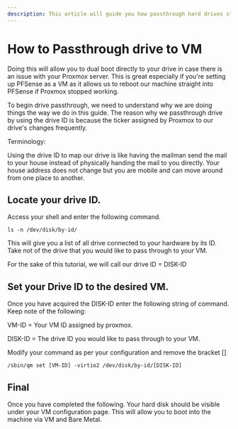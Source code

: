 ```yaml
---
description: This article will guide you how passthrough hard drives straight to your VM.
---
```


# How to Passthrough drive to VM

Doing this will allow you to dual boot directly to your drive in case there is an issue with your Proxmox server. This is great especially if you're setting up PFSense as a VM as it allows us to reboot our machine straight into PFSense if Proxmox stopped working.



To begin drive passthrough, we need to understand why we are doing things the way we do in this guide. The reason why we passthrough drive by using the drive ID is because the ticker assigned by Proxmox to our drive's changes frequently.&#x20;



Terminology:

Using the drive ID to map our drive is like having the mailman send the mail to your house instead of physically handing the mail to you directly. Your house address does not change but you are mobile and can move around from one place to another.

## Locate your drive ID.

Access your shell and enter the following command.

```
ls -n /dev/disk/by-id/
```

This will give you a list of all drive connected to your hardware by its ID. Take not of the drive that you would like to pass through to your VM.&#x20;

For the sake of this tutorial, we will call our drive ID = DISK-ID



## Set your Drive ID to the desired VM.

Once you have acquired the DISK-ID enter the following string of command. Keep note of the following:

VM-ID = Your VM ID assigned by proxmox.

DISK-ID = The drive ID you would like to pass through to your VM.



Modify your command as per your configuration and remove the bracket \[]&#x20;

```
/sbin/qm set [VM-ID] -virtio2 /dev/disk/by-id/[DISK-ID]
```

## Final

Once you have completed the following. Your hard disk should be visible under your VM configuration page. This will allow you to boot into the machine via VM and Bare Metal.

